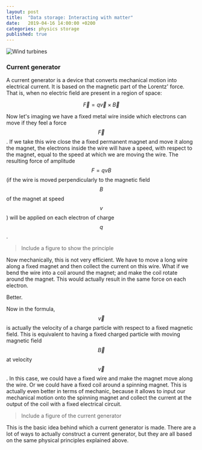 ```yaml
---
layout: post
title:  "Data storage: Interacting with matter"
date:   2019-04-16 14:00:00 +0200
categories: physics storage
published: true
---
```


<script src="https://cdn.mathjax.org/mathjax/latest/MathJax.js?config=TeX-AMS-MML_HTMLorMML" type="text/javascript"></script>

![Wind turbines]({{site.url}}/images/posts/03_Interaction-with-matter.jpg)

### Current generator

A current generator is a device that converts mechanical motion into electrical current. It is based on the magnetic part of the Lorentz' force. That is, when no electric field are present in a region of space:

$$\vec{F} = q \vec{v} \times \vec{B}$$

Now let's imaging we have a fixed metal wire inside which electrons can move if they feel a force $$\vec{F}$$. If we take this wire close the a fixed permanent magnet and move it along the magnet, the electrons inside the wire will have a speed, with respect to the magnet, equal to the speed at which we are moving the wire. The resulting force of amplitude $$F = q v B$$ (if the wire is moved perpendicularly to the magnetic field $$B$$ of the magnet at speed $$v$$) will be applied on each electron of charge $$q$$. 

> Include a figure to show the principle

Now mechanically, this is not very efficient. We have to move a long wire along a fixed magnet and then collect the current on this wire. What if we bend the wire into a coil around the magnet; and make the coil rotate around the magnet. This would actually result in the same force on each electron. 

Better.

Now in the formula, $$\vec{v}$$ is actually the velocity of a charge particle with respect to a fixed magnetic field. This is equivalent to having a fixed charged particle with moving magnetic field $$\vec{B}$$ at velocity $$\vec{v}$$. In this case, we could have a fixed wire and make the magnet move along the wire. Or we could have a fixed coil around a spinning magnet. This is actually even better in terms of mechanic, because it allows to input our mechanical motion onto the spinning magnet and collect the current at the output of the coil with a fixed electrical circuit. 

> Include a figure of the current generator

This is the basic idea behind which a current generator is made. There are a lot of ways to actually construct a current generator, but they are all based on the same physical principles explained above.